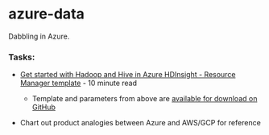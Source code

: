 # azure-data

Dabbling in Azure.

### Tasks:

* [Get started with Hadoop and Hive in Azure HDInsight - Resource Manager template](https://docs.microsoft.com/en-us/azure/hdinsight/hadoop/apache-hadoop-linux-tutorial-get-started) - 10 minute read

  * Template and parameters from above are [available for download on GitHub](https://github.com/Azure/azure-quickstart-templates/tree/master/101-hdinsight-linux-ssh-password)

* Chart out product analogies between Azure and AWS/GCP for reference
